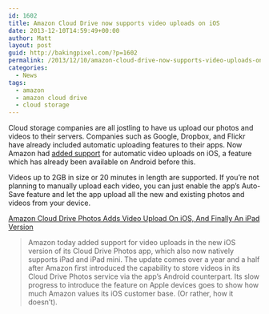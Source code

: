 ```yaml
---
id: 1602
title: Amazon Cloud Drive now supports video uploads on iOS
date: 2013-12-10T14:59:49+00:00
author: Matt
layout: post
guid: http://bakingpixel.com/?p=1602
permalink: /2013/12/10/amazon-cloud-drive-now-supports-video-uploads-on-ios/
categories:
  - News
tags:
  - amazon
  - amazon cloud drive
  - cloud storage
---
```

Cloud storage companies are all jostling to have us upload our photos and videos to their servers. Companies such as Google, Dropbox, and Flickr have already included automatic uploading features to their apps. Now Amazon had [added support](https://itunes.apple.com/us/app/amazon-cloud-drive-photos/id621574163) for automatic video uploads on iOS, a feature which has already been available on Android before this.

Videos up to 2GB in size or 20 minutes in length are supported. If you&#8217;re not planning to manually upload each video, you can just enable the app&#8217;s Auto-Save feature and let the app upload all the new and existing photos and videos from your device.

[Amazon Cloud Drive Photos Adds Video Upload On iOS, And Finally An iPad Version](http://techcrunch.com/2013/12/09/amazon-cloud-drive-photos-adds-video-upload-on-ios-and-finally-an-ipad-version/)

> Amazon today added support for video uploads in the new iOS version of its Cloud Drive Photos app, which also now natively supports iPad and iPad mini. The update comes over a year and a half after Amazon first introduced the capability to store videos in its Cloud Drive Photos service via the app’s Android counterpart. Its slow progress to introduce the feature on Apple devices goes to show how much Amazon values its iOS customer base. (Or rather, how it doesn’t).